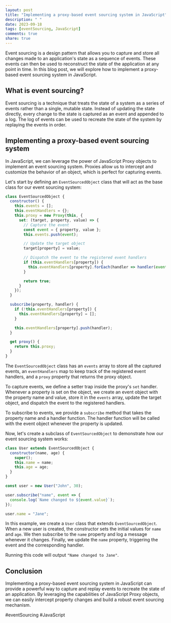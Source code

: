 ```yaml
---
layout: post
title: "Implementing a proxy-based event sourcing system in JavaScript"
description: " "
date: 2023-09-18
tags: [eventSourcing, JavaScript]
comments: true
share: true
---
```


Event sourcing is a design pattern that allows you to capture and store all changes made to an application's state as a sequence of events. These events can then be used to reconstruct the state of the application at any point in time. In this blog post, we will explore how to implement a proxy-based event sourcing system in JavaScript.

## What is event sourcing?

Event sourcing is a technique that treats the state of a system as a series of events rather than a single, mutable state. Instead of updating the state directly, every change to the state is captured as an event and appended to a log. The log of events can be used to recreate the state of the system by replaying the events in order.

## Implementing a proxy-based event sourcing system

In JavaScript, we can leverage the power of JavaScript Proxy objects to implement an event sourcing system. Proxies allow us to intercept and customize the behavior of an object, which is perfect for capturing events.

Let's start by defining an `EventSourcedObject` class that will act as the base class for our event sourcing system:

```javascript
class EventSourcedObject {
  constructor() {
    this.events = [];
    this.eventHandlers = {};
    this.proxy = new Proxy(this, {
      set: (target, property, value) => {
        // Capture the event
        const event = { property, value };
        this.events.push(event);

        // Update the target object
        target[property] = value;

        // Dispatch the event to the registered event handlers
        if (this.eventHandlers[property]) {
          this.eventHandlers[property].forEach(handler => handler(event));
        }

        return true;
      }
    });
  }

  subscribe(property, handler) {
    if (!this.eventHandlers[property]) {
      this.eventHandlers[property] = [];
    }

    this.eventHandlers[property].push(handler);
  }

  get proxy() {
    return this.proxy;
  }
}
```

The `EventSourcedObject` class has an `events` array to store all the captured events, an `eventHandlers` map to keep track of the registered event handlers, and a `proxy` property that returns the proxy object.

To capture events, we define a setter trap inside the proxy's `set` handler. Whenever a property is set on the object, we create an event object with the property name and value, store it in the `events` array, update the target object, and dispatch the event to the registered handlers.

To subscribe to events, we provide a `subscribe` method that takes the property name and a handler function. The handler function will be called with the event object whenever the property is updated.

Now, let's create a subclass of `EventSourcedObject` to demonstrate how our event sourcing system works:

```javascript
class User extends EventSourcedObject {
  constructor(name, age) {
    super();
    this.name = name;
    this.age = age;
  }
}

const user = new User("John", 30);

user.subscribe("name", event => {
  console.log(`Name changed to ${event.value}`);
});

user.name = "Jane";
```

In this example, we create a `User` class that extends `EventSourcedObject`. When a new user is created, the constructor sets the initial values for `name` and `age`. We then subscribe to the `name` property and log a message whenever it changes. Finally, we update the `name` property, triggering the event and the corresponding handler.

Running this code will output `"Name changed to Jane"`.

## Conclusion

Implementing a proxy-based event sourcing system in JavaScript can provide a powerful way to capture and replay events to recreate the state of an application. By leveraging the capabilities of JavaScript Proxy objects, we can easily intercept property changes and build a robust event sourcing mechanism.

#eventSourcing #JavaScript